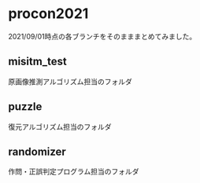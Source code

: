 # procon2021

2021/09/01時点の各ブランチをそのまままとめてみました。

## misitm_test
原画像推測アルゴリズム担当のフォルダ

## puzzle
復元アルゴリズム担当のフォルダ

## randomizer
作問・正誤判定プログラム担当のフォルダ